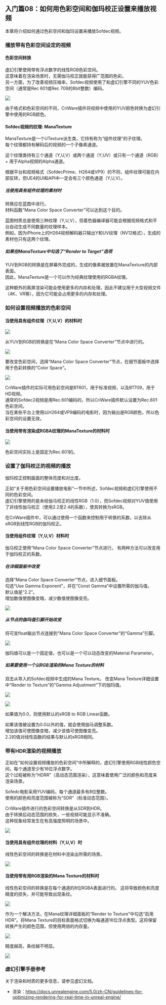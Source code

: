 ## 入门篇08：如何用色彩空间和伽玛校正设置来播放视频
本章将介绍如何通过色彩空间和伽玛设置来播放Sofdec视频。

### 播放带有色彩空间设定的视频
#### 色彩空间转换
虚幻引擎使用带有浮点数字的线性RGB色彩空间。<br/>
这意味着在渲染场景时，无需伽马校正就能获得广范围的色彩。<br/>
另一方面，为了改善视频压缩率，Sofdec视频使用了和虚幻引擎不同的YUV色彩空间（通常是Rec 601或Rec 709的8bit整数）编码。

![](images/ue4_sofdec_08_01.png)

由于格式和色彩空间的不同，CriWare插件将视频中使用的YUV颜色转换为虚幻引擎中使用的RGB颜色。

#### Sofdec视频的纹理: ManaTexture
ManaTexture是一个UTexture派生类，它持有称为“组件纹理”的子纹理。<br/>
每个纹理都持有解码后的视频的一个子像素通道。

这个纹理类持有三个通道（Y,U,V）或两个通道（Y,UV）或只有一个通道（RGB）+ 用于Alpha视频的Alpha通道。

根据平台和视频格式（SofdecPrime、H264或VP9）的不同，组件纹理可能在内部反转，但UE4的UI和API中一定会有三个颜色通道（Y,U,V）。

##### 当使用具有组件纹理的素材时
转换应在蓝图中进行。<br/>
材料函数“Mana Color Space Converter”可以达到这个目的。

蓝图材质总是使用三种纹理（Y,U,V），但着色器编译器可能会根据视频格式和平台自动生成不同数量的纹理样本。<br/>
例如，因为iPhone上的H264视频解码器只输出Y和UV纹理（NV12格式），生成的素材也只有这两个纹理。

##### 如果在ManaTexture中勾选了“Render to Target”选项
YUV到RGB的转换是在屏幕外完成的，生成的像素被放置在ManaTexture的内部表面。<br/>
因此，ManaTexture是一个可以作为经典纹理使用的RGBA纹理。

这种额外的离屏渲染可能会使用更多的内存和处理，因此不建议用于大型视频文件（4K、VR等），因为它可能会占用更多的内存和处理。

### 如何设置视频播放的色彩空间
#### 当使用具有组件纹理（Y,U,V）的材料时
![](images/sofdec_ue_0802.png)

从YUV到RGB的转换是在“Mana Color Space Converter”节点中进行的。

![](images/sofdec_ue_0803.png)

要改变色彩空间，选择“Mana Color Space Converter”节点，在细节面板中选择用于色彩转换的“Color Space”。

![](images/sofdec_ue_0804.png)

CriWare插件的实际可用色彩空间是BT601，用于标准视频，以及BT709，用于HD视频。<br/>
通常的Sofdec2视频是用Rec.601编码的，所以CriWare插件默认设置为Rec.601色彩空间。<br/>
当在某些平台上使用以H264或VP9编码的电影时，因为输出是RGB颜色，所以色彩空间的设置无效。

#### 当使用带有渲染成RGBA纹理的ManaTexture的材料时
![](images/sofdec_ue_0805.png)

色彩空间实际上是固定为Rec.601的。

### 设置了伽玛校正的视频的播放
伽玛校正控制画面的整体亮度和对比度。

正如“关于用色彩空间设置播放电影”一节中所述，Sofdec视频和虚幻引擎使用不同的色彩空间。<br/>
虚幻引擎使用的是未经伽马校正的线性RGB（1.0），而Sofdec视频对YUV值使用了非线性伽马校正（使用2.2至2.4的系数），使其转换为sRGB。

在CriWare插件中，可以通过使用一个函数来控制用于转换的系数，以去除从sRGB到线性RGB的伽玛校正。

#### 当使用组件纹理（Y,U,V）材料时
伽马校正使用“Mana Color Space Converter”节点进行。
有两种方法可以改变用于伽玛校正的系数。

##### 在详细面板中改变
选择“Mana Color Space Converter”节点，进入细节面板。<br/>
勾选“Use Gamma Exponent”，并在“Const Gamma”中设置所需的伽马值。<br/>
默认值是“2.2”。<br/>
增加数值使图像变暗，减少数值使图像变亮。

![](images/sofdec_ue_0806.png)

##### 从节点的伽玛值引脚开始改变
将可变float输出节点连接到“Mana Color Space Converter”的“Gamma”引脚。

![](images/sofdec_ue_0807.png)

伽玛值可以是一个固定值，也可以是一个可以动态改变的Material Parameter。

##### 如果要使用一个以RGB渲染的Mana Texture的材料
双击从导入的Sofdec视频中生成的Mana Texture。
改变Mana Texture详细设置中“Render to Texture”的“Gamma Adjustment”下的伽玛值。

![](images/sofdec_ue_0808.png)

![](images/sofdec_ue_0809.png)

如果值为0.0，则使用默认的sRGB to RGB Linear函数。

如果该值被设置为0.0以外的值，就会使用伽马调整系数。<br/>
增加该值可使图像变暗，减少该值可使图像变亮。<br/>
2.2的值对线性函数的结果与默认的sRGB相同。

### 带有HDR渲染的视频播放
正如在“如何设置视频播放的色彩空间”中所解释的，虚幻引擎使用RGB线性颜色空间，每个通道至少有16位浮点数字。<br/>
这个过程被称为“HDRR”（高动态范围渲染），这意味着使用广泛的颜色和亮度来渲染场景。

Sofedc电影采用YUV编码，每个通道最多有8位整数。<br/>
使用的颜色和亮度范围被称为“SDR”（标准动态范围）。

CriWare插件进行的色彩空间转换是从SDR到HDR。<br/>
由于转换后动态范围的损失，一些视频可能显示不准确。<br/>
这种现象经常发生在有高强度照明的场景中。

![](images/ue4_sofdec_08_13.png)

#### 当使用具有组件纹理的材料（Y,U,V）时
线性色彩空间的转换是在材料中渲染出所需的场景。

![](images/ue4_sofdec_08_14.png)

#### 当使用带有用RGB渲染的Mana Texture的材料时
线性色彩空间的转换是在每个通道的8位RGBA表面进行的。
这将导致颜色和亮度精度的损失，并可能导致出现条纹。

![](images/ue4_sofdec_08_15.png)

作为一个解决方法，在Mana纹理详细面板的“Render to Texture”中勾选“启用HDR”。将Mana Texture的目标表面格式切换为每通道16位浮点类型。这将保留转换产生的颜色范围，但使用两倍的内存量。

![](images/sofdec_ue_0816.png)

精度越高，条纹越不明显。

![](images/ue4_sofdec_08_17.png)

### 虚幻引擎手册参考
关于渲染和材质的更多信息，请参见虚幻文档。
* 渲染：<a href="https://docs.unrealengine.com/5.0/zh-CN/guidelines-for-optimizing-rendering-for-real-time-in-unreal-engine/" target="_blank">https://docs.unrealengine.com/5.0/zh-CN/guidelines-for-optimizing-rendering-for-real-time-in-unreal-engine/</a>